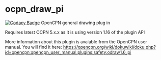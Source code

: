 # ocpn_draw_pi
[![Codacy Badge](https://api.codacy.com/project/badge/Grade/8d1c6fafba804b1c91d5e9da9f5de88c)](https://www.codacy.com/app/jongough/ocpn_draw_pi?utm_source=github.com&amp;utm_medium=referral&amp;utm_content=jongough/ocpn_draw_pi&amp;utm_campaign=Badge_Grade)
OpenCPN general drawing plug in

Requires latest OCPN 5.x.x as it is using version 1.16 of the plugin API

More information about this plugin is avaiable from the OpenCPN user manual.
You will find it here:
https://opencpn.org/wiki/dokuwiki/doku.php?id=opencpn:opencpn_user_manual:plugins:safety:odraw1.6_pi


